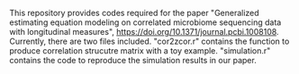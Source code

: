 This repository provides codes required for the paper "Generalized estimating equation modeling on correlated microbiome sequencing data with longitudinal measures", https://doi.org/10.1371/journal.pcbi.1008108.
Currently, there are two files included. "cor2zcor.r" contains the function to produce correlation strucutre matrix with a toy example. "simulation.r" contains the code to reproduce the simulation results in our paper.
